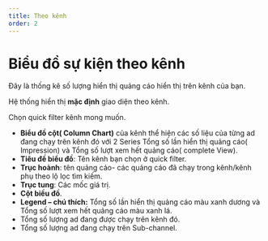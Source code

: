 ```yaml
---
title: Theo kênh
order: 2
---
```

# Biểu đồ sự kiện theo kênh
Đây là thống kê số lượng hiển thị quảng cáo hiển thị trên kênh của bạn.

Hệ thống hiển thị **mặc định** giao diện theo kênh.

Chọn quick filter kênh mong muốn.

* **Biểu đồ cột( Column Chart)** của kênh thể hiện các số liệu của từng ad đang chạy trên kênh đó với 2 Series Tổng số lần hiển thị quảng cáo( Impression) và Tổng số lượt xem hết quảng cáo( complete View).
* **Tiêu đề biểu đồ**: Tên kênh bạn chọn ở quick filter.
* **Trục hoành**: tên quảng cáo- các quảng cáo đã chạy trong kênh/kênh phụ theo lộ lọc tìm kiếm.
* **Trục tung**: Các mốc giá trị.
* **Cột biều đồ**.
* **Legend – chú thích:** Tổng số lần hiển thị quảng cáo màu xanh dương và  Tổng số lượt xem hết quảng cáo màu xanh lá.
* Tổng số lượng ad đang được chạy trên kênh đó.
* Tổng số lượng ad đang chạy trên Sub-channel.
